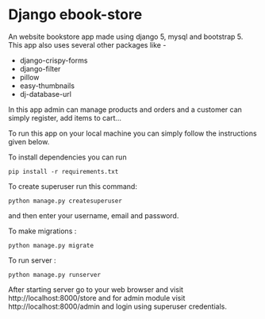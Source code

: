 # Django ebook-store

An website bookstore app made using django 5, mysql and bootstrap 5.
This app also uses several other packages like -

- django-crispy-forms
- django-filter
- pillow
- easy-thumbnails
- dj-database-url

In this app admin can manage products and orders and a customer can simply register, add items to cart...

To run this app on your local machine you can simply follow the instructions given below.

To install dependencies you can run
```
pip install -r requirements.txt
```

To create superuser run this command:

```
python manage.py createsuperuser
```

and then enter your username, email and password.

To make migrations :

```
python manage.py migrate
```

To run server :

```
python manage.py runserver
```

After starting server go to your web browser and visit http://localhost:8000/store and for admin module visit http://localhost:8000/admin and login using superuser credentials.
